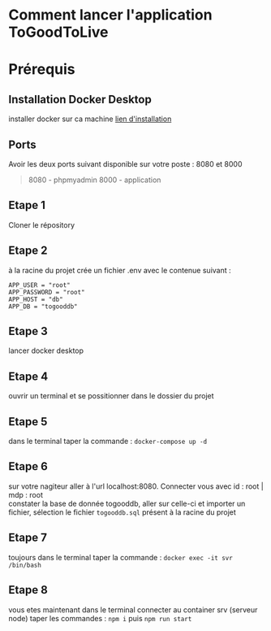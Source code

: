 # Comment lancer l'application ToGoodToLive
# Prérequis 
## Installation Docker Desktop
installer docker sur ca machine [lien d'installation](https://www.docker.com/)
## Ports
Avoir les deux ports suivant disponible sur votre poste : 8080 et 8000
> 8080 - phpmyadmin
> 8000 - application
## Etape 1
Cloner le répository
## Etape 2
à la racine du projet crée un fichier .env avec le contenue suivant :
```
APP_USER = "root"
APP_PASSWORD = "root"
APP_HOST = "db"
APP_DB = "togooddb"
```
## Etape 3
lancer docker desktop
## Etape 4
ouvrir un terminal et se possitionner dans le dossier du projet
## Etape 5
dans le terminal taper la commande : 
`docker-compose up -d`
## Etape 6
sur votre nagiteur aller à l'url localhost:8080. Connecter vous avec id : root | mdp : root  
constater la base de donnée togooddb, aller sur celle-ci et importer un fichier, sélection le fichier `togooddb.sql` présent à la racine du projet
## Etape 7
toujours dans le terminal taper la commande :
`docker exec -it svr /bin/bash`
## Etape 8
vous etes maintenant dans le terminal connecter au container srv (serveur node)
taper les commandes :
`npm i` puis `npm run start`
